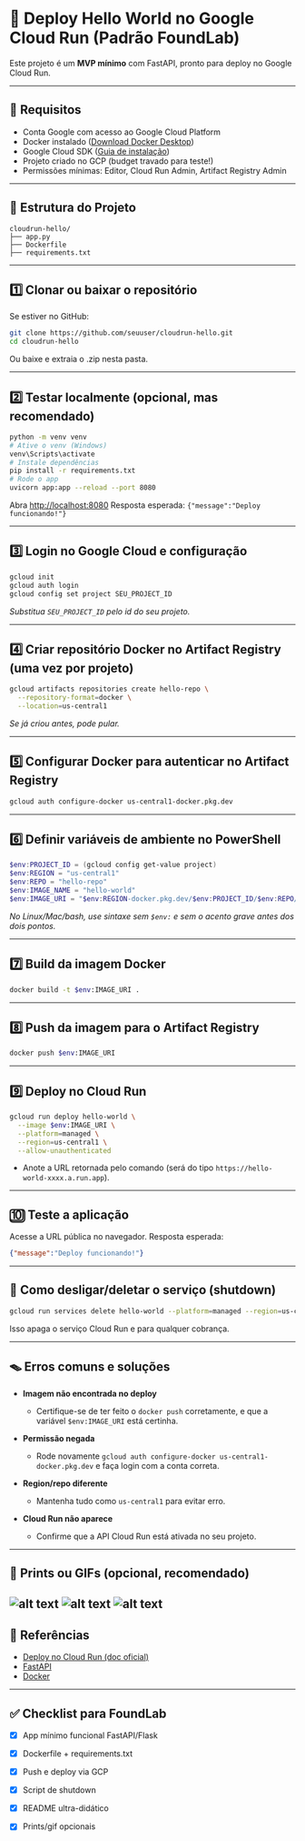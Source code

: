 # 🚀 Deploy Hello World no Google Cloud Run (Padrão FoundLab)

Este projeto é um **MVP mínimo** com FastAPI, pronto para deploy no Google Cloud Run.

---

## 🔖 Requisitos

* Conta Google com acesso ao Google Cloud Platform
* Docker instalado ([Download Docker Desktop](https://www.docker.com/products/docker-desktop/))
* Google Cloud SDK ([Guia de instalação](https://cloud.google.com/sdk/docs/install))
* Projeto criado no GCP (budget travado para teste!)
* Permissões mínimas: Editor, Cloud Run Admin, Artifact Registry Admin

---

## 📂 Estrutura do Projeto

```
cloudrun-hello/
├── app.py
├── Dockerfile
├── requirements.txt
```

---

## 1️⃣ Clonar ou baixar o repositório

Se estiver no GitHub:

```sh
git clone https://github.com/seuuser/cloudrun-hello.git
cd cloudrun-hello
```

Ou baixe e extraia o .zip nesta pasta.

---

## 2️⃣ Testar localmente (opcional, mas recomendado)

```sh
python -m venv venv
# Ative o venv (Windows)
venv\Scripts\activate
# Instale dependências
pip install -r requirements.txt
# Rode o app
uvicorn app:app --reload --port 8080
```

Abra [http://localhost:8080](http://localhost:8080)
Resposta esperada: `{"message":"Deploy funcionando!"}`

---

## 3️⃣ Login no Google Cloud e configuração

```sh
gcloud init
gcloud auth login
gcloud config set project SEU_PROJECT_ID
```

*Substitua `SEU_PROJECT_ID` pelo id do seu projeto.*

---

## 4️⃣ Criar repositório Docker no Artifact Registry (uma vez por projeto)

```sh
gcloud artifacts repositories create hello-repo \
  --repository-format=docker \
  --location=us-central1
```

*Se já criou antes, pode pular.*

---

## 5️⃣ Configurar Docker para autenticar no Artifact Registry

```sh
gcloud auth configure-docker us-central1-docker.pkg.dev
```

---

## 6️⃣ Definir variáveis de ambiente no PowerShell

```powershell
$env:PROJECT_ID = (gcloud config get-value project)
$env:REGION = "us-central1"
$env:REPO = "hello-repo"
$env:IMAGE_NAME = "hello-world"
$env:IMAGE_URI = "$env:REGION-docker.pkg.dev/$env:PROJECT_ID/$env:REPO/$env:IMAGE_NAME`:latest"
```

*No Linux/Mac/bash, use sintaxe sem `$env:` e sem o acento grave antes dos dois pontos.*

---

## 7️⃣ Build da imagem Docker

```sh
docker build -t $env:IMAGE_URI .
```

---

## 8️⃣ Push da imagem para o Artifact Registry

```sh
docker push $env:IMAGE_URI
```

---

## 9️⃣ Deploy no Cloud Run

```sh
gcloud run deploy hello-world \
  --image $env:IMAGE_URI \
  --platform=managed \
  --region=us-central1 \
  --allow-unauthenticated
```

* Anote a URL retornada pelo comando (será do tipo `https://hello-world-xxxx.a.run.app`).

---

## 🔟 Teste a aplicação

Acesse a URL pública no navegador.
Resposta esperada:

```json
{"message":"Deploy funcionando!"}
```

---

## 🛑 Como desligar/deletar o serviço (shutdown)


```sh
gcloud run services delete hello-world --platform=managed --region=us-central1 -q
```

Isso apaga o serviço Cloud Run e para qualquer cobrança.

---

## 🪤 Erros comuns e soluções

* **Imagem não encontrada no deploy**

  * Certifique-se de ter feito o `docker push` corretamente, e que a variável `$env:IMAGE_URI` está certinha.
* **Permissão negada**

  * Rode novamente `gcloud auth configure-docker us-central1-docker.pkg.dev` e faça login com a conta correta.
* **Region/repo diferente**

  * Mantenha tudo como `us-central1` para evitar erro.
* **Cloud Run não aparece**

  * Confirme que a API Cloud Run está ativada no seu projeto.

---

## 📸 Prints ou GIFs (opcional, recomendado)

![alt text](image.png)
![alt text](image-1.png)
![alt text](image-2.png)
---

## 🔗 Referências

* [Deploy no Cloud Run (doc oficial)](https://cloud.google.com/run/docs/quickstarts/build-and-deploy)
* [FastAPI](https://fastapi.tiangolo.com/)
* [Docker](https://docs.docker.com/)

---

## ✅ Checklist para FoundLab

* [x] App mínimo funcional FastAPI/Flask
* [x] Dockerfile + requirements.txt
* [x] Push e deploy via GCP
* [x] Script de shutdown
* [x] README ultra-didático
* [x] Prints/gif opcionais

